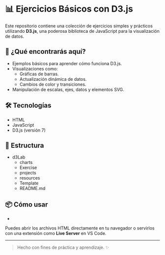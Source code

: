 # 📊 Ejercicios Básicos con D3.js

Este repositorio contiene una colección de ejercicios simples y prácticos utilizando **D3.js**, una poderosa biblioteca de JavaScript para la visualización de datos.

## 🚀 ¿Qué encontrarás aquí?

- Ejemplos básicos para aprender cómo funciona D3.js.
- Visualizaciones como:
  - Gráficas de barras.
  - Actualización dinámica de datos.
  - Cambios de color y transiciones.
- Manipulación de escalas, ejes, datos y elementos SVG.

## 🛠️ Tecnologías

- HTML
- JavaScript
- D3.js (versión 7)

## 📁 Estructura
- d3Lab
    - charts
    - Exercise
    - projects
    - resources
    - Template
    - README.md
## 📦 Cómo usar
- 
Puedes abrir los archivos HTML directamente en tu navegador o servirlos con una extensión como **Live Server** en VS Code.

---

> Hecho con fines de práctica y aprendizaje. ✨